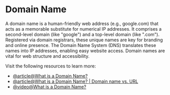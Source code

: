# Domain Name

A domain name is a human-friendly web address (e.g., google.com) that acts as a memorable substitute for numerical IP addresses. It comprises a second-level domain (like "google") and a top-level domain (like ".com"). Registered via domain registrars, these unique names are key for branding and online presence. The Domain Name System (DNS) translates these names into IP addresses, enabling easy website access. Domain names are vital for web structure and accessibility.

Visit the following resources to learn more:

- [@article@What is a Domain Name?](https://developer.mozilla.org/en-US/docs/Learn/Common_questions/What_is_a_domain_name)
- [@article@What is a Domain Name? | Domain name vs. URL](https://www.cloudflare.com/en-gb/learning/dns/glossary/what-is-a-domain-name/)
- [@video@What is a Domain Name?](https://www.youtube.com/watch?v=lMHzpBwPuG8)
